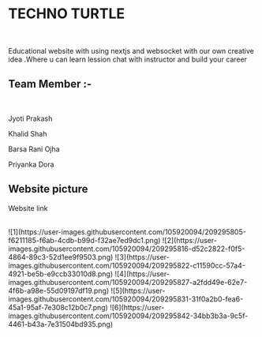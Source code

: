 <h1>TECHNO TURTLE </h1>
</br>
<p>Educational website with using nextjs and websocket with our own creative idea .Where u can learn lession chat with instructor and build your career</P>

<h2>Team Member :-</h2>
</br>
<p>Jyoti Prakash</p>
<p>Khalid Shah</p>
<p>Barsa Rani Ojha</p>
<p>Priyanka Dora</p>

<h2>Website picture</h2>
<p>Website link</p>
</br>
![1](https://user-images.githubusercontent.com/105920094/209295805-f6211185-f6ab-4cdb-b99d-f32ae7ed9dc1.png)
![2](https://user-images.githubusercontent.com/105920094/209295816-d52c2822-f0f5-4864-89c3-52d1ee9f9503.png)
![3](https://user-images.githubusercontent.com/105920094/209295822-c11590cc-57a4-4921-be5b-e9ccb33010d8.png)
![4](https://user-images.githubusercontent.com/105920094/209295827-a2fdd49e-62e7-4f6b-a98e-55d09197df19.png)
![5](https://user-images.githubusercontent.com/105920094/209295831-31f0a2b0-fea6-45a1-95af-7e308c12b0c7.png)
![6](https://user-images.githubusercontent.com/105920094/209295842-34bb3b3a-9c5f-4461-b43a-7e31504bd935.png)
